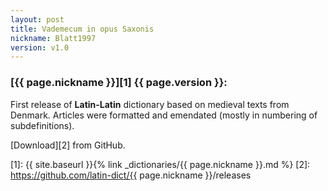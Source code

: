 ```yaml
---
layout: post
title: Vademecum in opus Saxonis
nickname: Blatt1997
version: v1.0
---
```


### [{{ page.nickname }}][1] {{ page.version }}:

First release of **Latin-Latin** dictionary based on medieval texts from Denmark. Articles were formatted and emendated (mostly in numbering of subdefinitions).

[Download][2] from GitHub.


[1]: {{ site.baseurl }}{% link _dictionaries/{{ page.nickname }}.md %}
[2]: https://github.com/latin-dict/{{ page.nickname }}/releases
